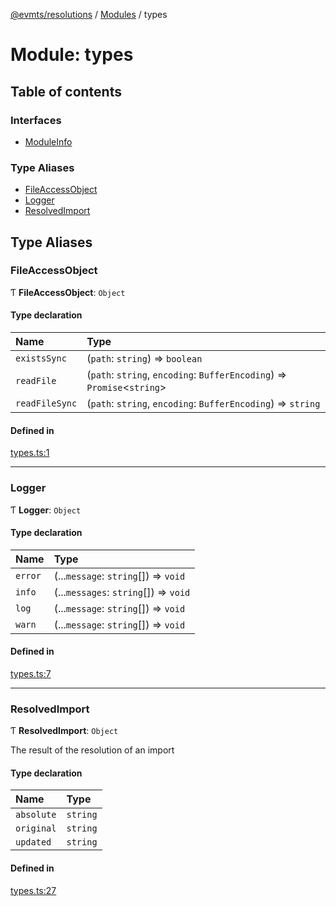 [@evmts/resolutions](../README.md) / [Modules](../modules.md) / types

# Module: types

## Table of contents

### Interfaces

- [ModuleInfo](../interfaces/types.ModuleInfo.md)

### Type Aliases

- [FileAccessObject](types.md#fileaccessobject)
- [Logger](types.md#logger)
- [ResolvedImport](types.md#resolvedimport)

## Type Aliases

### FileAccessObject

Ƭ **FileAccessObject**: `Object`

#### Type declaration

| Name | Type |
| :------ | :------ |
| `existsSync` | (`path`: `string`) => `boolean` |
| `readFile` | (`path`: `string`, `encoding`: `BufferEncoding`) => `Promise`\<`string`\> |
| `readFileSync` | (`path`: `string`, `encoding`: `BufferEncoding`) => `string` |

#### Defined in

[types.ts:1](https://github.com/evmts/evmts-monorepo/blob/main/bundler/resolutions/src/types.ts#L1)

___

### Logger

Ƭ **Logger**: `Object`

#### Type declaration

| Name | Type |
| :------ | :------ |
| `error` | (...`message`: `string`[]) => `void` |
| `info` | (...`messages`: `string`[]) => `void` |
| `log` | (...`message`: `string`[]) => `void` |
| `warn` | (...`message`: `string`[]) => `void` |

#### Defined in

[types.ts:7](https://github.com/evmts/evmts-monorepo/blob/main/bundler/resolutions/src/types.ts#L7)

___

### ResolvedImport

Ƭ **ResolvedImport**: `Object`

The result of the resolution of an  import

#### Type declaration

| Name | Type |
| :------ | :------ |
| `absolute` | `string` |
| `original` | `string` |
| `updated` | `string` |

#### Defined in

[types.ts:27](https://github.com/evmts/evmts-monorepo/blob/main/bundler/resolutions/src/types.ts#L27)
